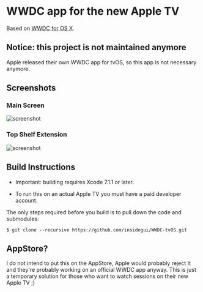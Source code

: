 # WWDC app for the new Apple TV

Based on [WWDC for OS X](https://github.com/insidegui/WWDC).

## Notice: this project is not maintained anymore

Apple released their own WWDC app for tvOS, so this app is not necessary anymore.

## Screenshots

### Main Screen

![screenshot](https://raw.githubusercontent.com/insidegui/WWDC-tvOS/master/screenshots/screenshot.png)

### Top Shelf Extension

![screenshot](https://raw.githubusercontent.com/insidegui/WWDC-tvOS/master/screenshots/topshelf.png)

## Build Instructions

* Important: building requires Xcode 7.1.1 or later.

* To run this on an actual Apple TV you must have a paid developer account.

The only steps required before you build is to pull down the code and submodules:

	$ git clone --recursive https://github.com/insidegui/WWDC-tvOS.git
	
## AppStore?

I do not intend to put this on the AppStore, Apple would probably reject It and they're probably working on an official WWDC app anyway. This is just a temporary solution for those who want to watch sessions on their new Apple TV ;)
